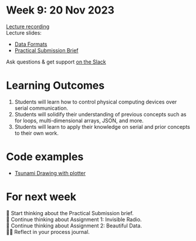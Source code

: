 # Week 9: 20 Nov 2023

[Lecture recording](https://ual.cloud.panopto.eu/Panopto/Pages/Viewer.aspx?id=72de559d-33dd-48ae-9fad-b08500de4bed)  
Lecture slides:

- [Data Formats](DataFormats.pdf)
- [Practical Submission Brief](https://moodle.arts.ac.uk/mod/resource/view.php?id=1137613&forceview=1)

Ask questions & get support [on the Slack](https://ual-cci.slack.com/)

# Learning Outcomes

1. Students will learn how to control physical computing devices over serial communication.
1. Students will solidify their understanding of previous concepts such as for loops, multi-dimensional arrays, JSON, and more.
1. Students will learn to apply their knowledge on serial and prior concepts to their own work.

# Code examples

- [Tsunami Drawing with plotter](<../week 8/examples/tsunami-plotter>)

# For next week

💭 Start thinking about the Practical Submission brief.  
💭 Continue thinking about Assignment 1: Invisible Radio.  
💭 Continue thinking about Assignment 2: Beautiful Data.  
✍🏼 Reflect in your process journal.
